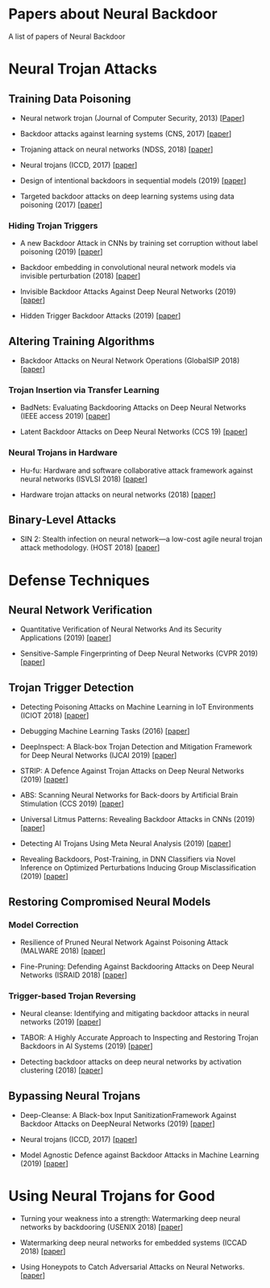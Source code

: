 # Papers about Neural Backdoor
A list of papers of Neural Backdoor

# Neural Trojan Attacks

## Training Data Poisoning
* Neural network trojan (Journal of Computer Security, 2013) [[Paper](https://content.iospress.com/articles/journal-of-computer-security/jcs460)]

* Backdoor attacks against learning systems (CNS, 2017) [[paper](https://ieeexplore.ieee.org/document/8228656)]

* Trojaning attack on neural networks (NDSS, 2018) [[paper](https://www.cs.purdue.edu/homes/ma229/papers/NDSS18.TNN.pdf)]

* Neural trojans (ICCD, 2017) [[paper](https://arxiv.org/pdf/1710.00942.pdf)]

* Design of intentional backdoors in sequential models (2019) [[paper](https://arxiv.org/pdf/1902.09972.pdf)]

* Targeted backdoor attacks on deep learning systems using data poisoning (2017) [[paper](https://arxiv.org/pdf/1712.05526.pdf)]

### Hiding Trojan Triggers

* A new Backdoor Attack in CNNs by training set corruption without label poisoning (2019) [[paper](https://arxiv.org/pdf/1902.11237.pdf)]

* Backdoor embedding in convolutional neural network models via invisible perturbation (2018) [[paper](https://arxiv.org/pdf/1808.10307.pdf)]

* Invisible Backdoor Attacks Against Deep Neural Networks (2019) [[paper](https://arxiv.org/pdf/1909.02742.pdf)]

* Hidden Trigger Backdoor Attacks (2019) [[paper](https://arxiv.org/pdf/1910.00033.pdf)]

## Altering Training Algorithms

* Backdoor Attacks on Neural Network Operations (GlobalSIP 2018) [[paper](https://ieeexplore.ieee.org/stamp/stamp.jsp?tp=&arnumber=8646335)]


  
### Trojan Insertion via Transfer Learning

* BadNets: Evaluating Backdooring Attacks on Deep Neural Networks (IEEE access 2019) [[paper](https://ieeexplore.ieee.org/stamp/stamp.jsp?tp=&arnumber=8685687)]

* Latent Backdoor Attacks on Deep Neural Networks (CCS 19) [[paper](http://people.cs.uchicago.edu/~huiyingli/publication/fr292-yaoA.pdf)]


### Neural Trojans in Hardware

* Hu-fu: Hardware and software collaborative attack framework against neural networks (ISVLSI 2018) [[paper](https://arxiv.org/abs/1805.05098)]

* Hardware trojan attacks on neural networks (2018) [[paper](https://arxiv.org/pdf/1806.05768.pdf)]

## Binary-Level Attacks

* SIN 2: Stealth infection on neural network—a low-cost agile neural trojan attack methodology. (HOST 2018) [[paper](https://ieeexplore.ieee.org/stamp/stamp.jsp?tp=&arnumber=8383920)]



# Defense Techniques

## Neural Network Verification

* Quantitative Verification of Neural Networks And its Security Applications (2019) [[paper](https://arxiv.org/pdf/1906.10395.pdf)]

* Sensitive-Sample Fingerprinting of Deep Neural Networks (CVPR 2019) [[paper](http://openaccess.thecvf.com/content_CVPR_2019/papers/He_Sensitive-Sample_Fingerprinting_of_Deep_Neural_Networks_CVPR_2019_paper.pdf)]

## Trojan Trigger Detection

* Detecting Poisoning Attacks on Machine Learning in IoT Environments (ICIOT 2018) [[paper](https://ieeexplore.ieee.org/stamp/stamp.jsp?tp=&arnumber=8473440)]

* Debugging Machine Learning Tasks (2016) [[paper](https://arxiv.org/pdf/1603.07292.pdf)]

* DeepInspect: A Black-box Trojan Detection and Mitigation Framework for Deep
Neural Networks (IJCAI 2019) [[paper](https://www.ijcai.org/Proceedings/2019/0647.pdf)]

* STRIP: A Defence Against Trojan Attacks on Deep Neural Networks (2019) [[paper](https://arxiv.org/pdf/1902.06531.pdf)]

* ABS: Scanning Neural Networks for Back-doors by Artificial Brain Stimulation (CCS 2019) [[paper](https://www.cs.purdue.edu/homes/taog/docs/CCS19.pdf)]

* Universal Litmus Patterns: Revealing Backdoor Attacks in CNNs (2019) [[paper](https://arxiv.org/pdf/1906.10842.pdf)]

* Detecting AI Trojans Using Meta Neural Analysis (2019) [[paper](https://arxiv.org/pdf/1910.03137.pdf)]

* Revealing Backdoors, Post-Training, in DNN Classifiers via Novel Inference on Optimized Perturbations Inducing Group Misclassification (2019) [[paper](https://arxiv.org/pdf/1908.10498.pdf)]

## Restoring Compromised Neural Models

### Model Correction

* Resilience of Pruned Neural Network Against Poisoning Attack (MALWARE 2018) [[paper](https://ieeexplore.ieee.org/stamp/stamp.jsp?tp=&arnumber=8659362)]

* Fine-Pruning: Defending Against Backdooring Attacks on Deep Neural Networks (ISRAID 2018) [[paper](https://arxiv.org/pdf/1805.12185.pdf)]

### Trigger-based Trojan Reversing

* Neural cleanse: Identifying and mitigating backdoor attacks in neural networks (2019) [[paper](http://people.cs.uchicago.edu/~huiyingli/publication/backdoor-sp19.pdf)]

* TABOR: A Highly Accurate Approach to Inspecting and Restoring Trojan Backdoors in AI Systems (2019) [[paper](https://arxiv.org/pdf/1908.01763.pdf)]

* Detecting backdoor attacks on deep neural networks by activation clustering (2018) [[paper](https://arxiv.org/pdf/1811.03728.pdf)]

## Bypassing Neural Trojans

* Deep-Cleanse: A Black-box Input SanitizationFramework Against Backdoor Attacks on DeepNeural Networks (2019) [[paper](https://arxiv.org/pdf/1908.03369v1.pdf)]

* Neural trojans (ICCD, 2017) [[paper](https://arxiv.org/pdf/1710.00942.pdf)]
  
* Model Agnostic Defence against Backdoor Attacks in Machine Learning (2019) [[paper](https://arxiv.org/pdf/1908.02203.pdf)]
  
# Using Neural Trojans for Good

* Turning your weakness into a strength: Watermarking deep neural networks by backdooring (USENIX 2018) [[paper](https://arxiv.org/pdf/1802.04633.pdf)]

* Watermarking deep neural networks for embedded systems (ICCAD 2018) [[paper](https://ieeexplore.ieee.org/stamp/stamp.jsp?tp=&arnumber=8587745)]

* Using Honeypots to Catch Adversarial Attacks on Neural
Networks.[[paper](https://arxiv.org/pdf/1904.08554.pdf)]
